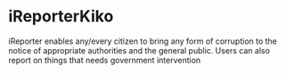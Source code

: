 # iReporterKiko
iReporter enables any/every citizen to bring any form of corruption to the notice of appropriate authorities and the general public. Users can also report on things that needs government intervention
